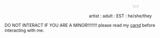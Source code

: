 ⠀⠀⠀⠀⠀⠀⠀⠀⠀⠀⠀⠀⠀⠀⠀

                                                               𓆩♡𓆪

⠀⠀⠀⠀⠀⠀⠀⠀⠀⠀⠀⠀⠀⠀⠀⠀⠀⠀ ⠀⠀⠀⠀ ⠀⠀⠀⠀
artist : adult : EST : he/she/they

DO NOT INTERACT IF YOU ARE A MINOR!!!!!!!!
please read my [carrd](https://grimmz07.carrd.co) before interacting with me.
